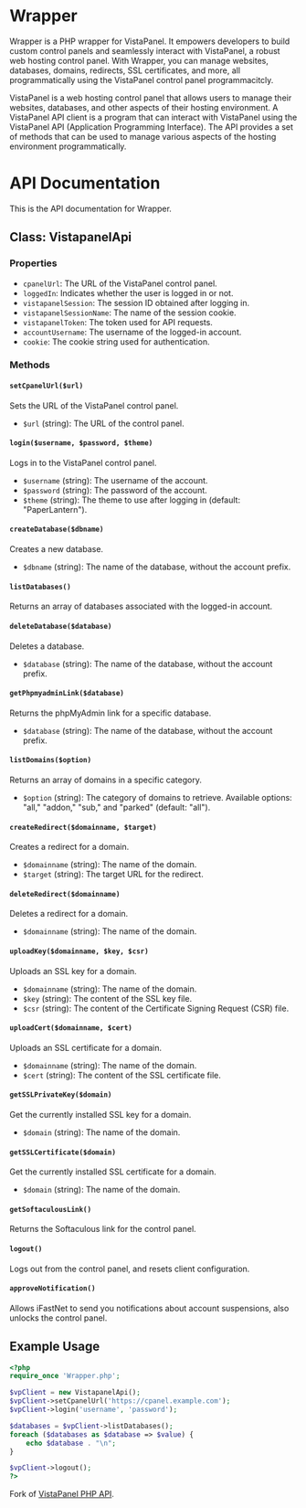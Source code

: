 # Wrapper

Wrapper is a PHP wrapper for VistaPanel. It empowers developers to build custom control panels and seamlessly interact with VistaPanel, a robust web hosting control panel. With Wrapper, you can manage websites, databases, domains, redirects, SSL certificates, and more, all programmatically using the VistaPanel control panel programmacitcly.

VistaPanel is a web hosting control panel that allows users to manage their websites, databases, and other aspects of their hosting environment. A VistaPanel API client is a program that can interact with VistaPanel using the VistaPanel API (Application Programming Interface). The API provides a set of methods that can be used to manage various aspects of the hosting environment programmatically.

# API Documentation

This is the API documentation for Wrapper.

## Class: VistapanelApi

### Properties

- `cpanelUrl`: The URL of the VistaPanel control panel.
- `loggedIn`: Indicates whether the user is logged in or not.
- `vistapanelSession`: The session ID obtained after logging in.
- `vistapanelSessionName`: The name of the session cookie.
- `vistapanelToken`: The token used for API requests.
- `accountUsername`: The username of the logged-in account.
- `cookie`: The cookie string used for authentication.

### Methods

#### `setCpanelUrl($url)`

Sets the URL of the VistaPanel control panel.

- `$url` (string): The URL of the control panel.

#### `login($username, $password, $theme)`

Logs in to the VistaPanel control panel.

- `$username` (string): The username of the account.
- `$password` (string): The password of the account.
- `$theme` (string): The theme to use after logging in (default: "PaperLantern").

#### `createDatabase($dbname)`

Creates a new database.

- `$dbname` (string): The name of the database, without the account prefix.

#### `listDatabases()`

Returns an array of databases associated with the logged-in account.

#### `deleteDatabase($database)`

Deletes a database.

- `$database` (string): The name of the database, without the account prefix.

#### `getPhpmyadminLink($database)`

Returns the phpMyAdmin link for a specific database.

- `$database` (string): The name of the database, without the account prefix.

#### `listDomains($option)`

Returns an array of domains in a specific category.

- `$option` (string): The category of domains to retrieve. Available options: "all," "addon," "sub," and "parked" (default: "all").

#### `createRedirect($domainname, $target)`

Creates a redirect for a domain.

- `$domainname` (string): The name of the domain.
- `$target` (string): The target URL for the redirect.

#### `deleteRedirect($domainname)`

Deletes a redirect for a domain.

- `$domainname` (string): The name of the domain.

#### `uploadKey($domainname, $key, $csr)`

Uploads an SSL key for a domain.

- `$domainname` (string): The name of the domain.
- `$key` (string): The content of the SSL key file.
- `$csr` (string): The content of the Certificate Signing Request (CSR) file.

#### `uploadCert($domainname, $cert)`

Uploads an SSL certificate for a domain.

- `$domainname` (string): The name of the domain.
- `$cert` (string): The content of the SSL certificate file.

#### `getSSLPrivateKey($domain)`

Get the currently installed SSL key for a domain.

- `$domain` (string): The name of the domain.

#### `getSSLCertificate($domain)`

Get the currently installed SSL certificate for a domain.

- `$domain` (string): The name of the domain.

#### `getSoftaculousLink()`

Returns the Softaculous link for the control panel.

#### `logout()`

Logs out from the control panel, and resets client configuration.

#### `approveNotification()`

Allows iFastNet to send you notifications about account suspensions, also unlocks the control panel.

## Example Usage

```php
<?php
require_once 'Wrapper.php';

$vpClient = new VistapanelApi();
$vpClient->setCpanelUrl('https://cpanel.example.com');
$vpClient->login('username', 'password');

$databases = $vpClient->listDatabases();
foreach ($databases as $database => $value) {
    echo $database . "\n";
}

$vpClient->logout();
?>
```

Fork of [VistaPanel PHP API](https://github.com/oddmario/vistapanel-php-api).
